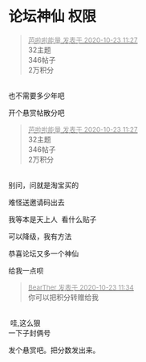 # 论坛神仙 权限


<div class="quote"><blockquote><font size="2"><a href="https://www.hostloc.com/forum.php?mod=redirect&amp;goto=findpost&amp;pid=9340191&amp;ptid=757536" target="_blank"><font color="#999999">芭啦啦能量 发表于 2020-10-23 11:27</font></a></font><br />
32主题&nbsp; &nbsp; &nbsp; &nbsp; <br />
346帖子&nbsp; &nbsp; &nbsp; &nbsp; <br />
2万积分</blockquote></div><br />
也不需要多少年吧

开个悬赏帖散分吧

<div class="quote"><blockquote><font size="2"><a href="https://www.hostloc.com/forum.php?mod=redirect&amp;goto=findpost&amp;pid=9340191&amp;ptid=757536" target="_blank"><font color="#999999">芭啦啦能量 发表于 2020-10-23 11:27</font></a></font><br />
32主题&nbsp; &nbsp; &nbsp; &nbsp; <br />
346帖子&nbsp; &nbsp; &nbsp; &nbsp; <br />
2万积分</blockquote></div><br />
别问，问就是淘宝买的<img src="static/image/smiley/default/lol.gif" smilieid="12" border="0" alt="" />

难怪送邀请码出去

我等本是天上人&nbsp;&nbsp;看什么贴子

可以降级，我有方法

恭喜论坛又多一个神仙<img id="aimg_C7E87" onclick="zoom(this, this.src, 0, 0, 0)" class="zoom" src="https://cdn.jsdelivr.net/gh/hishis/forum-master/public/images/patch.gif" onmouseover="img_onmouseoverfunc(this)" onload="thumbImg(this)" border="0" alt="" />

<img src="static/image/smiley/default/lol.gif" smilieid="12" border="0" alt="" />给我一点呗<img id="aimg_Jmdoc" onclick="zoom(this, this.src, 0, 0, 0)" class="zoom" src="https://cdn.jsdelivr.net/gh/hishis/forum-master/public/images/patch.gif" onmouseover="img_onmouseoverfunc(this)" onload="thumbImg(this)" border="0" alt="" />

<div class="quote"><blockquote><font size="2"><a href="https://www.hostloc.com/forum.php?mod=redirect&amp;goto=findpost&amp;pid=9340226&amp;ptid=757536" target="_blank"><font color="#999999">BearTher 发表于 2020-10-23 11:34</font></a></font><br />
你可以把积分转赠给我</blockquote></div><br />
<img src="static/image/smiley/default/lol.gif" smilieid="12" border="0" alt="" /> 哇,这么狠<br />
一下子封俩号

发个悬赏吧。把分数发出来。
